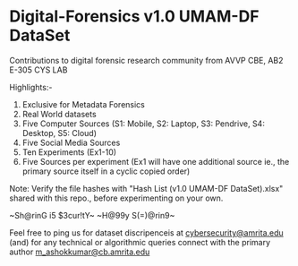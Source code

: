 # Digital-Forensics v1.0 UMAM-DF DataSet
Contributions to digital forensic research community from AVVP CBE, AB2 E-305 CYS LAB 

Highlights:-
1. Exclusive for Metadata Forensics
2. Real World datasets
3. Five Computer Sources (S1: Mobile, S2: Laptop, S3: Pendrive, S4: Desktop, S5: Cloud)
4. Five Social Media Sources
5. Ten Experiments (Ex1-10)
6. Five Sources per experiment (Ex1 will have one additional source ie., the primary source itself in a cyclic copied order)

Note: Verify the file hashes with "Hash List (v1.0 UMAM-DF DataSet).xlsx" shared with this repo., before experimenting on your own.

~Sh@rinG i5 $3cur!tY~
~H@99y S(=)@rin9~

Feel free to ping us for dataset discripenceis at cybersecurity@amrita.edu (and) for any technical or algorithmic queries connect with the primary author m_ashokkumar@cb.amrita.edu
